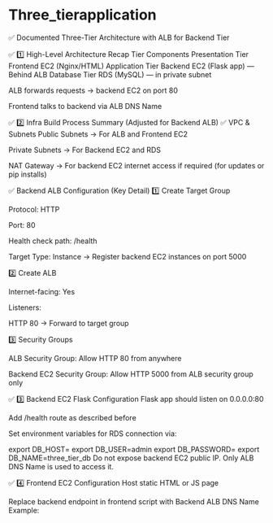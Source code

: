 # Three_tierapplication

✅ Documented Three-Tier Architecture with ALB for Backend Tier

✅ 1️⃣ High-Level Architecture Recap
Tier	Components
Presentation Tier	Frontend EC2 (Nginx/HTML)
Application Tier	Backend EC2 (Flask app) — Behind ALB
Database Tier	RDS (MySQL) — in private subnet

ALB forwards requests → backend EC2 on port 80

Frontend talks to backend via ALB DNS Name

✅ 2️⃣ Infra Build Process Summary (Adjusted for Backend ALB)
✅ VPC & Subnets
Public Subnets → For ALB and Frontend EC2

Private Subnets → For Backend EC2 and RDS

NAT Gateway → For backend EC2 internet access if required (for updates or pip installs)

✅ Backend ALB Configuration (Key Detail)
1️⃣ Create Target Group

Protocol: HTTP

Port: 80

Health check path: /health

Target Type: Instance → Register backend EC2 instances on port 5000

2️⃣ Create ALB

Internet-facing: Yes

Listeners:

HTTP 80 → Forward to target group

3️⃣ Security Groups

ALB Security Group: Allow HTTP 80 from anywhere

Backend EC2 Security Group: Allow HTTP 5000 from ALB security group only

✅ 3️⃣ Backend EC2 Flask Configuration
Flask app should listen on 0.0.0.0:80

Add /health route as described before

Set environment variables for RDS connection via:


export DB_HOST=<RDS-endpoint>
export DB_USER=admin
export DB_PASSWORD=<password>
export DB_NAME=three_tier_db
Do not expose backend EC2 public IP. Only ALB DNS Name is used to access it.

✅ 4️⃣ Frontend EC2 Configuration
Host static HTML or JS page

Replace backend endpoint in frontend script with Backend ALB DNS Name
Example:
<script>
fetch("http://<backend-ALB-DNS-Name>/data")
Frontend EC2 Security Group: Allow HTTP (80) from anywhere



✅ 5️⃣ Validation Process
Check ALB Target Group health → Should show healthy targets.

Open Frontend EC2 public IP or domain → Should display message fetched from backend via ALB.
